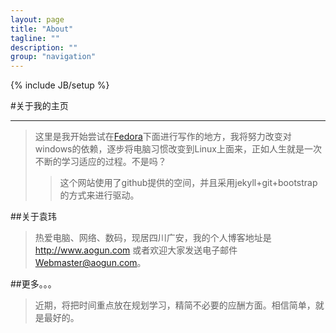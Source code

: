 ```yaml
---
layout: page
title: "About"
tagline: ""
description: ""
group: "navigation"
---
```

{% include JB/setup %}

#关于我的主页  

-------
>这里是我开始尝试在[Fedora](http://fedoraproject.org/zh_CN/ "fedora开源社区")下面进行写作的地方，我将努力改变对windows的依赖，逐步将电脑习惯改变到Linux上面来，正如人生就是一次不断的学习适应的过程。不是吗？  
>>这个网站使用了github提供的空间，并且采用jekyll\+git\+bootstrap的方式来进行驱动。  


##关于袁玮
>热爱电脑、网络、数码，现居四川广安，我的个人博客地址是<http://www.aogun.com> 或者欢迎大家发送电子邮件 <Webmaster@aogun.com>。

##更多。。。
>近期，将把时间重点放在规划学习，精简不必要的应酬方面。相信简单，就是最好的。 
